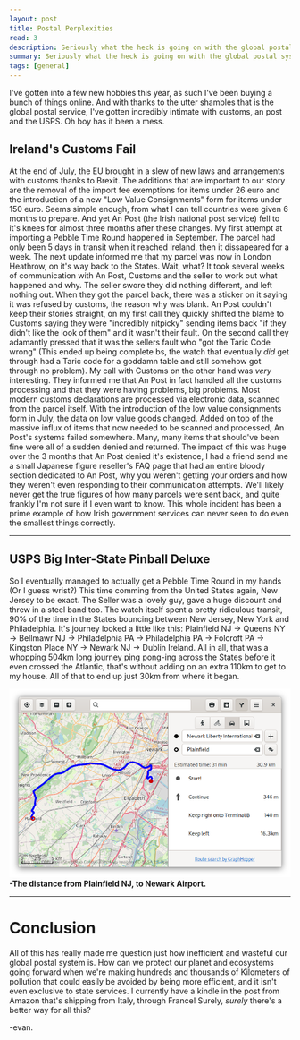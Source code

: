 ```yaml
---
layout: post
title: Postal Perplexities
read: 3
description: Seriously what the heck is going on with the global postal system?
summary: Seriously what the heck is going on with the global postal system?
tags: [general]
---
```


 I've gotten into a few new hobbies this year, as such I've been buying a bunch of things online. And with thanks to the utter shambles that is the global postal service, I've gotten incredibly intimate with customs, an post and the USPS. Oh boy has it been a mess.

## Ireland's Customs Fail
 At the end of July, the EU brought in a slew of new laws and arrangements with customs thanks to Brexit. The additions that are important to our story are the removal of the import fee exemptions for items under 26 euro and the introduction of a new "Low Value Consignments" form for items under 150 euro. Seems simple enough, from what I can tell countries were given 6 months to prepare. And yet An Post (the Irish national post service) fell to it's knees for almost three months after these changes.
  My first attempt at importing a Pebble Time Round happened in September. The parcel had only been 5 days in transit when it reached Ireland, then it dissapeared for a week. The next update informed me that my parcel was now in London Heathrow, on it's way back to the States. Wait, what?
 It took several weeks of communication with An Post, Customs and the seller to work out what happened and why. The seller swore they did nothing different, and left nothing out. When they got the parcel back, there was a sticker on it saying it was refused by customs, the reason why was blank. An Post couldn't keep their stories straight, on my first call they quickly shifted the blame to Customs saying they were "incredibly nitpicky" sending items back "if they didn't like the look of them" and it wasn't their fault. On the second call they adamantly pressed that it was the sellers fault who "got the Taric Code wrong" (This ended up being complete bs, the watch that eventually _did_ get through had a Taric code for a goddamn table and still somehow got through no problem). My call with Customs on the other hand was _very_ interesting. They informed me that An Post in fact handled all the customs processing and that they were having problems, big problems.
 Most modern customs declarations are processed via electronic data, scanned from the parcel itself. With the introduction of the low value consignments form in July, the data on low value goods changed. Added on top of the massive influx of items that now needed to be scanned and processed, An Post's systems failed somewhere. Many, many items that should've been fine were all of a sudden denied and returned. The impact of this was huge over the 3 months that An Post denied it's existence, I had a friend send me a small Japanese figure reseller's FAQ page that had an entire bloody section dedicated to An Post, why you weren't getting your orders and how they weren't even responding to their communication attempts. We'll likely never get the true figures of how many parcels were sent back, and quite frankly I'm not sure if I even want to know. This whole incident has been a prime example of how Irish government services can never seen to do even the smallest things correctly. 

---

## USPS Big Inter-State Pinball Deluxe
 So I eventually managed to actually get a Pebble Time Round in my hands (Or I guess wrist?) This time comming from the United States again, New Jersey to be exact. The Seller was a lovely guy, gave a huge discount and threw in a steel band too. The watch itself spent a pretty ridiculous transit, 90% of the time in the States bouncing between New Jersey, New York and Philadelphia. It's journey looked a little like this: Plainfield NJ -> Queens NY -> Bellmawr NJ -> Philadelphia PA -> Philadelphia PA -> Folcroft PA -> Kingston Place NY -> Newark NJ -> Dublin Ireland. All in all, that was a whopping 504km long journey ping pong-ing across the States before it even crossed the Atlantic, that's without adding on an extra 110km to get to my house. All of that to end up just 30km from where it began.

![Picture](/assets/posts/post.png)
   **-The distance from Plainfield NJ, to Newark Airport.**

---

# Conclusion
All of this has really made me question just how inefficient and wasteful our global postal system is. How can we protect our planet and ecosystems going forward when we're making hundreds and thousands of Kilometers of pollution that could easily be avoided by being more efficient, and it isn't even exclusive to state services. I currently have a kindle in the post from Amazon that's shipping from Italy, through France! Surely, _surely_ there's a better way for all this?

-evan.
